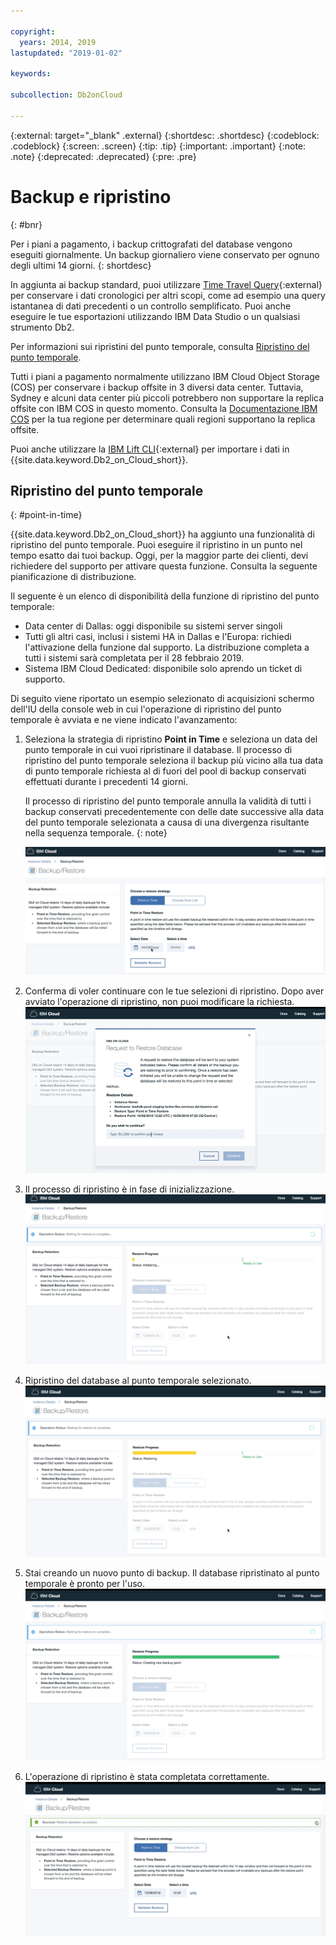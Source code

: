 ```yaml
---

copyright:
  years: 2014, 2019
lastupdated: "2019-01-02"

keywords: 

subcollection: Db2onCloud

---
```


<!-- Attribute definitions --> 
{:external: target="_blank" .external}
{:shortdesc: .shortdesc}
{:codeblock: .codeblock}
{:screen: .screen}
{:tip: .tip}
{:important: .important}
{:note: .note}
{:deprecated: .deprecated}
{:pre: .pre}

# Backup e ripristino
{: #bnr}

Per i piani a pagamento, i backup crittografati del database vengono eseguiti giornalmente. Un backup giornaliero viene conservato per ognuno degli ultimi 14 giorni.
{: shortdesc}

In aggiunta ai backup standard, puoi utilizzare [Time Travel Query](https://developer.ibm.com/answers/questions/426878/how-do-i-use-time-travel-query-in-db2-or-db2-on-cl.html){:external} per conservare i dati cronologici per altri scopi, come ad esempio una query istantanea di dati precedenti o un controllo semplificato. Puoi anche eseguire le tue esportazioni utilizzando IBM Data Studio o un qualsiasi strumento Db2.
 
Per informazioni sui ripristini del punto temporale, consulta [Ripristino del punto temporale](#point-in-time).

Tutti i piani a pagamento normalmente utilizzano IBM Cloud Object Storage (COS) per conservare i backup offsite in 3 diversi data center. Tuttavia, Sydney e alcuni data center più piccoli potrebbero non supportare la replica offsite con IBM COS in questo momento. Consulta la [Documentazione IBM COS](/docs/services/cloud-object-storage/basics?topic=cloud-object-storage-endpoints#endpoints) per la tua regione per determinare quali regioni supportano la replica offsite.

Puoi anche utilizzare la [IBM Lift CLI](https://www.lift-cli.cloud.ibm.com/){:external} per importare i dati in {{site.data.keyword.Db2_on_Cloud_short}}.

## Ripristino del punto temporale
{: #point-in-time}

{{site.data.keyword.Db2_on_Cloud_short}} ha aggiunto una funzionalità di ripristino del punto temporale. Puoi eseguire il ripristino in un punto nel tempo esatto dai tuoi backup. Oggi, per la maggior parte dei clienti, devi richiedere del supporto per attivare questa funzione. Consulta la seguente pianificazione di distribuzione.

Il seguente è un elenco di disponibilità della funzione di ripristino del punto temporale:
- Data center di Dallas: oggi disponibile su sistemi server singoli
- Tutti gli altri casi, inclusi i sistemi HA in Dallas e l'Europa: richiedi l'attivazione della funzione dal supporto. La distribuzione completa a tutti i sistemi sarà completata per il 28 febbraio 2019.
- Sistema IBM Cloud Dedicated: disponibile solo aprendo un ticket di supporto.

Di seguito viene riportato un esempio selezionato di acquisizioni schermo dell'IU della console web in cui l'operazione di ripristino del punto temporale è avviata e ne viene indicato l'avanzamento:

1. Seleziona la strategia di ripristino **Point in Time** e seleziona un data del punto temporale in cui vuoi ripristinare il database. Il processo di ripristino del punto temporale seleziona il backup più vicino alla tua data di punto temporale richiesta al di fuori del pool di backup conservati effettuati durante i precedenti 14 giorni. 

   Il processo di ripristino del punto temporale annulla la validità di tutti i backup conservati precedentemente con delle date successive alla data del punto temporale selezionata a causa di una divergenza risultante nella sequenza temporale.
   {: note}

   ![Vista della selezione evidenziata della strategia di ripristino del punto temporale](images/pit_restore_1.png "Pagina della console di backup e ripristino")

2. Conferma di voler continuare con le tue selezioni di ripristino. Dopo aver avviato l'operazione di ripristino, non puoi modificare la richiesta.  
![Vista della finestra di dialogo di conferma del ripristino di punto temporale](images/pit_restore_2.png "Finestra di dialogo di conferma")

3. Il processo di ripristino è in fase di inizializzazione.
![Vista dell'inizializzazione del ripristino di punto temporale](images/pit_restore_3.png "Inizializzazione del ripristino di punto temporale")

4. Ripristino del database al punto temporale selezionato.
![Vista dell'avanzamento del ripristino di punto temporale](images/pit_restore_4.png "Avanzamento del ripristino")

5. Stai creando un nuovo punto di backup. Il database ripristinato al punto temporale è pronto per l'uso.
![Vista della creazione di un punto di backup](images/pit_restore_5.png "Creazione di un punto di backup")

6. L'operazione di ripristino è stata completata correttamente.
![Vista dell'operazione di ripristino completata correttamente](images/pit_restore_6.png "Operazione completata correttamente")

